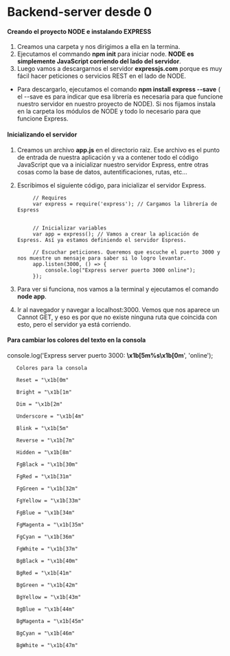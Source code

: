 # Backend-server desde 0

#### Creando el proyecto NODE e instalando EXPRESS

1. Creamos una carpeta y nos dirigimos a ella en la termina.
2. Ejecutamos el commando **npm init** para iniciar node. **NODE es simplemente JavaScript corriendo del lado del servidor**.
3. Luego vamos a descargarnos el servidor **expressjs.com** porque es muy fácil hacer peticiones o servicios REST en el lado de NODE.
  * Para descargarlo, ejecutamos el comando **npm install express --save** ( el --save es para indicar que esa librería es necesaria para que funcione nuestro servidor en nuestro proyecto de NODE).
  Si nos fijamos instala en la carpeta los módulos de NODE y todo lo necesario para que funcione Express.
  
#### Inicializando el servidor

1. Creamos un archivo **app.js** en el directorio raiz. Ese archivo es el punto de entrada de nuestra aplicación
y va a contener todo el código JavaScript que va a inicializar nuestro servidor Express, entre otras cosas
como la base de datos, autentificaciones, rutas, etc...

2. Escribimos el siguiente código, para inicializar el servidor Express.

            // Requires
            var express = require('express'); // Cargamos la librería de Espress


            // Inicializar variables
            var app = express(); // Vamos a crear la aplicación de Espress. Así ya estamos definiendo el servidor Espress.

            // Escuchar peticiones. Queremos que escuche el puerto 3000 y nos muestre un mensaje para saber si lo logro levantar.
            app.listen(3000, () => {
                console.log("Express server puerto 3000 online");
            });
            
3. Para ver si funciona, nos vamos a la terminal y ejecutamos el comando **node app**.
4. Ir al navegador y navegar a localhost:3000. Vemos que nos aparece un Cannot GET, y eso es por que no existe ninguna ruta que
coincida con esto, pero el servidor ya está corriendo.

#### Para cambiar los colores del texto en la consola

console.log('Express server puerto 3000: **\x1b[5m%s\x1b[0m**', 'online');

       Colores para la consola
       
       Reset = "\x1b[0m"

       Bright = "\x1b[1m"

       Dim = "\x1b[2m"

       Underscore = "\x1b[4m"

       Blink = "\x1b[5m"

       Reverse = "\x1b[7m"

       Hidden = "\x1b[8m"

       FgBlack = "\x1b[30m"

       FgRed = "\x1b[31m"

       FgGreen = "\x1b[32m"

       FgYellow = "\x1b[33m"

       FgBlue = "\x1b[34m"

       FgMagenta = "\x1b[35m"

       FgCyan = "\x1b[36m"

       FgWhite = "\x1b[37m"

       BgBlack = "\x1b[40m"

       BgRed = "\x1b[41m"

       BgGreen = "\x1b[42m"

       BgYellow = "\x1b[43m"

       BgBlue = "\x1b[44m"

       BgMagenta = "\x1b[45m"

       BgCyan = "\x1b[46m"

       BgWhite = "\x1b[47m"


